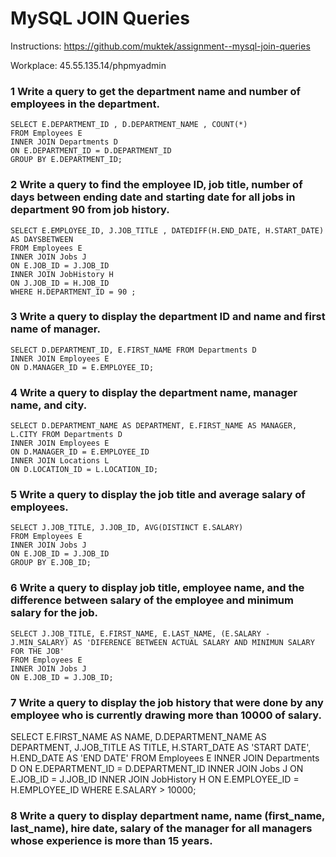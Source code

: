 # MySQL JOIN Queries

Instructions: https://github.com/muktek/assignment--mysql-join-queries

Workplace: 45.55.135.14/phpmyadmin

### 1 Write a query to get the department name and number of employees in the department.

```
SELECT E.DEPARTMENT_ID , D.DEPARTMENT_NAME , COUNT(*)
FROM Employees E
INNER JOIN Departments D
ON E.DEPARTMENT_ID = D.DEPARTMENT_ID
GROUP BY E.DEPARTMENT_ID;
```

### 2 Write a query to find the employee ID, job title, number of days between ending date and starting date for all jobs in department 90 from job history.

```
SELECT E.EMPLOYEE_ID, J.JOB_TITLE , DATEDIFF(H.END_DATE, H.START_DATE) AS DAYSBETWEEN
FROM Employees E
INNER JOIN Jobs J
ON E.JOB_ID = J.JOB_ID 
INNER JOIN JobHistory H
ON J.JOB_ID = H.JOB_ID
WHERE H.DEPARTMENT_ID = 90 ;
```

### 3 Write a query to display the department ID and name and first name of manager.

```
SELECT D.DEPARTMENT_ID, E.FIRST_NAME FROM Departments D
INNER JOIN Employees E
ON D.MANAGER_ID = E.EMPLOYEE_ID; 
```

### 4 Write a query to display the department name, manager name, and city.

```
SELECT D.DEPARTMENT_NAME AS DEPARTMENT, E.FIRST_NAME AS MANAGER, L.CITY FROM Departments D
INNER JOIN Employees E
ON D.MANAGER_ID = E.EMPLOYEE_ID
INNER JOIN Locations L
ON D.LOCATION_ID = L.LOCATION_ID;
```

### 5 Write a query to display the job title and average salary of employees.

```
SELECT J.JOB_TITLE, J.JOB_ID, AVG(DISTINCT E.SALARY)
FROM Employees E
INNER JOIN Jobs J
ON E.JOB_ID = J.JOB_ID
GROUP BY E.JOB_ID;
```

### 6 Write a query to display job title, employee name, and the difference between salary of the employee and minimum salary for the job.

```
SELECT J.JOB_TITLE, E.FIRST_NAME, E.LAST_NAME, (E.SALARY - J.MIN_SALARY) AS 'DIFERENCE BETWEEN ACTUAL SALARY AND MINIMUN SALARY FOR THE JOB'
FROM Employees E
INNER JOIN Jobs J
ON E.JOB_ID = J.JOB_ID;
```

### 7 Write a query to display the job history that were done by any employee who is currently drawing more than 10000 of salary.

SELECT 
	E.FIRST_NAME AS NAME, 
    D.DEPARTMENT_NAME AS DEPARTMENT, 
    J.JOB_TITLE AS TITLE, 
    H.START_DATE AS 'START DATE', 
    H.END_DATE AS 'END DATE'
FROM Employees E
INNER JOIN Departments D
ON E.DEPARTMENT_ID = D.DEPARTMENT_ID
INNER JOIN Jobs J
ON E.JOB_ID = J.JOB_ID
INNER JOIN JobHistory H
ON E.EMPLOYEE_ID = H.EMPLOYEE_ID
WHERE E.SALARY > 10000;

### 8 Write a query to display department name, name (first_name, last_name), hire date, salary of the manager for all managers whose experience is more than 15 years.

